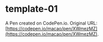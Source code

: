 # template-01

A Pen created on CodePen.io. Original URL: [https://codepen.io/macao/pen/XWmezMZ](https://codepen.io/macao/pen/XWmezMZ).


